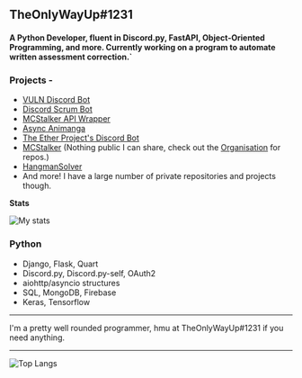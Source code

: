 ## TheOnlyWayUp#1231
#### A Python Developer, fluent in Discord.py, FastAPI, Object-Oriented Programming, and more. Currently working on a program to automate written assessment correction.`

### Projects -
- [VULN Discord Bot](https://github.com/TheOnlyWayUp/VulnRemake)
- [Discord Scrum Bot](https://github.com/TheOnlyWayUp/ScrumBot)
- [MCStalker API Wrapper](https://github.com/TheOnlyWayUp/mcStalkerApiWrapper)
- [Async Animanga](https://github.com/TheOnlyWayUp/Async-Animanga)
- [The Ether Project's Discord Bot](https://github.com/TheOnlyWayUp/TheEtherBot)
- [MCStalker](https://mcstalker.com/ref/github) (Nothing public I can share, check out the [Organisation](https://github.com/MC-Stalker) for repos.)
- [HangmanSolver](https://pypi.org/project/HangmanSolver/)
- And more! I have a large number of private repositories and projects though.

**Stats**

![My stats](https://github-readme-stats.vercel.app/api?username=TheOnlyWayUp&count_private=true&custom_title=TheOnlyWayUp%20-%20Python%20Gang&title_color=e5e5e5&text_color=cdc9c9&bg_color=4c40c7&border_color=81a3ff&border_radius=25)

### Python

- Django, Flask, Quart
- Discord.py, Discord.py-self, OAuth2
- aiohttp/asyncio structures
- SQL, MongoDB, Firebase
- Keras, Tensorflow

-------

I'm a pretty well rounded programmer, hmu at TheOnlyWayUp#1231 if you need anything.

-------

![Top Langs](https://github-readme-stats.vercel.app/api/top-langs/?username=TheOnlyWayUp&layout=compact)


